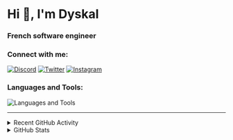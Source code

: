 # Hi 👋, I'm Dyskal

### French software engineer

### Connect with me:

[![Discord](https://skillicons.dev/icons?i=discord "@dyskal")](https://discordapp.com/users/200586202997325824)
[![Twitter](https://skillicons.dev/icons?i=twitter "@dyskal")](https://twitter.com/dyskal)
[![Instagram](https://skillicons.dev/icons?i=instagram "@dyskal")](https://instagram.com/dyskal)

### Languages and Tools:
![Languages and Tools](https://skillicons.dev/icons?i=java,kotlin,spring,js,ts,vue,idea,linux,git&perline=3)

---

<details>
<summary>Recent GitHub Activity</summary>

<!--START_SECTION:activity-->

1. ❗ Opened issue [#3099](https://github.com/springdoc/springdoc-openapi/issues/3099) in [springdoc/springdoc-openapi](https://github.com/springdoc/springdoc-openapi)
2. ❗ Opened issue [#366](https://github.com/pyrohost/pyrodactyl/issues/366) in [pyrohost/pyrodactyl](https://github.com/pyrohost/pyrodactyl)
3. ❗ Opened issue [#17948](https://github.com/spring-projects/spring-security/issues/17948) in [spring-projects/spring-security](https://github.com/spring-projects/spring-security)
4. ❗ Opened issue [#22086](https://github.com/vuetifyjs/vuetify/issues/22086) in [vuetifyjs/vuetify](https://github.com/vuetifyjs/vuetify)
5. 🚀 Published release [v1.2](https://github.com/Dyskal/ShareFix/releases/tag/v1.2) in [Dyskal/ShareFix](https://github.com/Dyskal/ShareFix)

<!--END_SECTION:activity-->

</details>

<details>
<summary>GitHub Stats</summary>

![GitHub Stats](https://github-readme-stats.vercel.app/api/top-langs?username=dyskal&show_icons=true&locale=en&layout=compact&card_width=445&langs_count=10&hide_borders=true)
![GitHub Stats](https://github-readme-stats.vercel.app/api?username=dyskal&show_icons=true&locale=en&include_all_commits=true&hide_borders=true)
</details>

